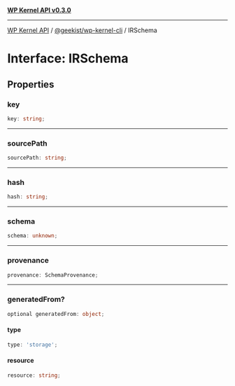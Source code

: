 [**WP Kernel API v0.3.0**](../../../README.md)

---

[WP Kernel API](../../../README.md) / [@geekist/wp-kernel-cli](../README.md) / IRSchema

# Interface: IRSchema

## Properties

### key

```ts
key: string;
```

---

### sourcePath

```ts
sourcePath: string;
```

---

### hash

```ts
hash: string;
```

---

### schema

```ts
schema: unknown;
```

---

### provenance

```ts
provenance: SchemaProvenance;
```

---

### generatedFrom?

```ts
optional generatedFrom: object;
```

#### type

```ts
type: 'storage';
```

#### resource

```ts
resource: string;
```
